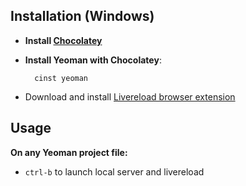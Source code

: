 Installation (Windows)
------------------------

* **Install [Chocolatey](http://chocolatey.org/)**

* **Install Yeoman with Chocolatey**:

        cinst yeoman

* Download and install [Livereload browser extension](http://feedback.livereload.com/knowledgebase/articles/86242)

Usage
-----

**On any Yeoman project file:**

* `ctrl-b` to launch local server and livereload